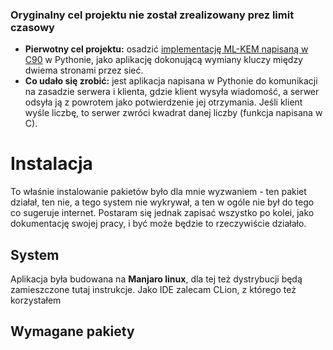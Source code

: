 ### Oryginalny cel projektu nie został zrealizowany prez limit czasowy
- **Pierwotny cel projektu:** osadzić [implementację ML-KEM napisaną w C90]([url](https://github.com/pq-code-package/mlkem-native/tree/main)) w Pythonie, jako aplikację dokonującą wymiany kluczy między dwiema stronami przez sieć.
- **Co udało się zrobić:** jest aplikacja napisana w Pythonie do komunikacji na zasadzie serwera i klienta, gdzie klient wysyła wiadomość, a serwer odsyła ją z powrotem jako potwierdzenie jej otrzymania. Jeśli klient wyśle liczbę, to serwer zwróci kwadrat danej liczby (funkcja napisana w C).

# Instalacja 
To właśnie instalowanie pakietów było dla mnie wyzwaniem - ten pakiet działał, ten nie, a tego system nie wykrywał, a ten w ogóle nie był do tego co sugeruje internet. Postaram się jednak zapisać wszystko po kolei, jako dokumentację swojej pracy, i być może będzie to rzeczywiście działało.

## System
Aplikacja była budowana na **Manjaro linux**, dla tej też dystrybucji będą zamieszczone tutaj instrukcje.
Jako IDE zalecam CLion, z którego też korzystałem

## Wymagane pakiety
